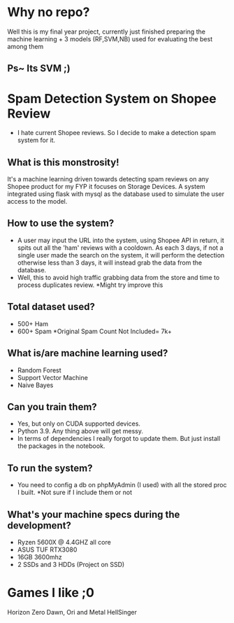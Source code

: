 # Why no repo?
Well this is my final year project, currently just finished preparing the machine learning + 3 models (RF,SVM,NB) used for evaluating the best among them
## Ps~ Its SVM ;)


# Spam Detection System on Shopee Review
- I hate current Shopee reviews. So I decide to make a detection spam system for it.


## What is this monstrosity!
It's a machine learning driven towards detecting spam reviews on any Shopee product for my FYP it focuses on Storage Devices.
A system integrated using flask with mysql as the database used to simulate the user access to the model.

## How to use the system?
- A user may input the URL into the system, using Shopee API in return, it spits out all the 'ham' reviews with a cooldown. As each 3 days, if not a single user made the search on the system, it will perform the detection otherwise less than 3 days, it will instead grab the data from the database.
- Well, this to avoid high traffic grabbing data from the store and time to process duplicates review.
*Might try improve this

## Total dataset used?
- 500+ Ham
- 600+ Spam
*Original Spam Count Not Included= 7k+

## What is/are machine learning used?
- Random Forest
- Support Vector Machine
- Naive Bayes


## Can you train them?
- Yes, but only on CUDA supported devices. 
- Python 3.9. Any thing above will get messy.
- In terms of dependencies I really forgot to update them. But just install the packages in the notebook.

## To run the system?
- You need to config a db on phpMyAdmin (I used) with all the stored proc I built.
*Not sure if I include them or not

## What's your machine specs during the development?
- Ryzen 5600X @ 4.4GHZ all core
- ASUS TUF RTX3080
- 16GB 3600mhz
- 2 SSDs and 3 HDDs (Project on SSD)

# Games I like ;0
Horizon Zero Dawn, Ori and Metal HellSinger

